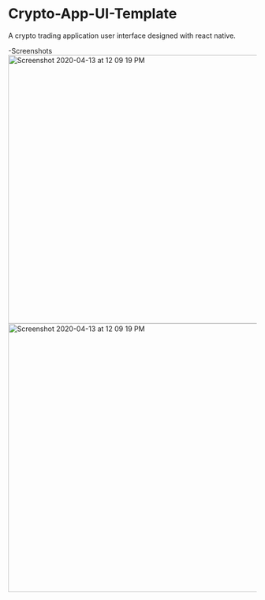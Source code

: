 # Crypto-App-UI-Template
A crypto trading application user interface designed with react native.

-Screenshots
<img width="545" alt="Screenshot 2020-04-13 at 12 09 19 PM" src="https://user-images.githubusercontent.com/36506774/79116355-319ed480-7d80-11ea-804b-42ab7fb98b0e.png"><img width="545" alt="Screenshot 2020-04-13 at 12 09 19 PM" src="https://user-images.githubusercontent.com/36506774/79116355-319ed480-7d80-11ea-804b-42ab7fb98b0e.png">

